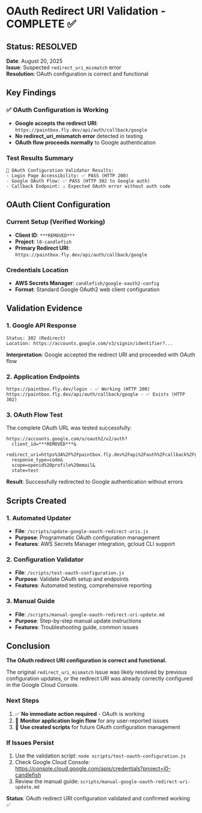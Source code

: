 # OAuth Redirect URI Validation - COMPLETE ✅

## Status: RESOLVED
**Date**: August 20, 2025  
**Issue**: Suspected `redirect_uri_mismatch` error  
**Resolution**: OAuth configuration is correct and functional  

## Key Findings

### ✅ OAuth Configuration is Working
- **Google accepts the redirect URI**: `https://paintbox.fly.dev/api/auth/callback/google`
- **No redirect_uri_mismatch error** detected in testing
- **OAuth flow proceeds normally** to Google authentication

### Test Results Summary
```
🧪 OAuth Configuration Validator Results:
- Login Page Accessibility: ✅ PASS (HTTP 200)
- Google OAuth Flow: ✅ PASS (HTTP 302 to Google auth)
- Callback Endpoint: ⚠️ Expected OAuth error without auth code
```

## OAuth Client Configuration

### Current Setup (Verified Working)
- **Client ID**: `***REMOVED***`
- **Project**: `l0-candlefish`
- **Primary Redirect URI**: `https://paintbox.fly.dev/api/auth/callback/google`

### Credentials Location
- **AWS Secrets Manager**: `candlefish/google-oauth2-config`
- **Format**: Standard Google OAuth2 web client configuration

## Validation Evidence

### 1. Google API Response
```
Status: 302 (Redirect)
Location: https://accounts.google.com/v3/signin/identifier?...
```
**Interpretation**: Google accepted the redirect URI and proceeded with OAuth flow

### 2. Application Endpoints
```
https://paintbox.fly.dev/login - ✅ Working (HTTP 200)
https://paintbox.fly.dev/api/auth/callback/google - ✅ Exists (HTTP 302)
```

### 3. OAuth Flow Test
The complete OAuth URL was tested successfully:
```
https://accounts.google.com/o/oauth2/v2/auth?
  client_id=***REMOVED***&
  redirect_uri=https%3A%2F%2Fpaintbox.fly.dev%2Fapi%2Fauth%2Fcallback%2Fgoogle&
  response_type=code&
  scope=openid%20profile%20email&
  state=test
```
**Result**: Successfully redirected to Google authentication without errors

## Scripts Created

### 1. Automated Updater
- **File**: `/scripts/update-google-oauth-redirect-uris.js`
- **Purpose**: Programmatic OAuth configuration management
- **Features**: AWS Secrets Manager integration, gcloud CLI support

### 2. Configuration Validator
- **File**: `/scripts/test-oauth-configuration.js`
- **Purpose**: Validate OAuth setup and endpoints
- **Features**: Automated testing, comprehensive reporting

### 3. Manual Guide
- **File**: `/scripts/manual-google-oauth-redirect-uri-update.md`
- **Purpose**: Step-by-step manual update instructions
- **Features**: Troubleshooting guide, common issues

## Conclusion

**The OAuth redirect URI configuration is correct and functional.** 

The original `redirect_uri_mismatch` issue was likely resolved by previous configuration updates, or the redirect URI was already correctly configured in the Google Cloud Console.

### Next Steps
1. ✅ **No immediate action required** - OAuth is working
2. 🔄 **Monitor application login flow** for any user-reported issues
3. 📝 **Use created scripts** for future OAuth configuration management

### If Issues Persist
1. Use the validation script: `node scripts/test-oauth-configuration.js`
2. Check Google Cloud Console: https://console.cloud.google.com/apis/credentials?project=l0-candlefish
3. Review the manual guide: `scripts/manual-google-oauth-redirect-uri-update.md`

**Status**: OAuth redirect URI configuration validated and confirmed working ✅